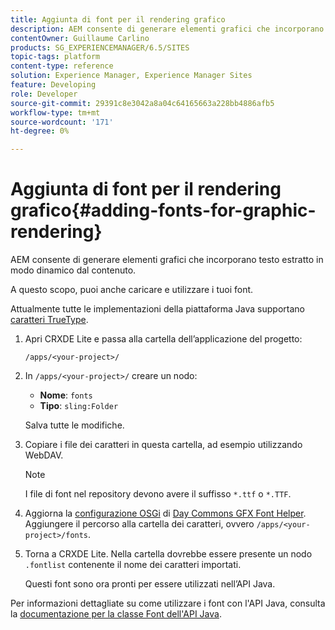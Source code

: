```yaml
---
title: Aggiunta di font per il rendering grafico
description: AEM consente di generare elementi grafici che incorporano testo estratto in modo dinamico dal contenuto
contentOwner: Guillaume Carlino
products: SG_EXPERIENCEMANAGER/6.5/SITES
topic-tags: platform
content-type: reference
solution: Experience Manager, Experience Manager Sites
feature: Developing
role: Developer
source-git-commit: 29391c8e3042a8a04c64165663a228bb4886afb5
workflow-type: tm+mt
source-wordcount: '171'
ht-degree: 0%

---
```


# Aggiunta di font per il rendering grafico{#adding-fonts-for-graphic-rendering}

AEM consente di generare elementi grafici che incorporano testo estratto in modo dinamico dal contenuto.

A questo scopo, puoi anche caricare e utilizzare i tuoi font.

Attualmente tutte le implementazioni della piattaforma Java supportano [caratteri TrueType](https://en.wikipedia.org/wiki/Truetype).

1. Apri CRXDE Lite e passa alla cartella dell’applicazione del progetto:

   `/apps/<your-project>/`

1. In `/apps/<your-project>/` creare un nodo:

   * **Nome**: `fonts`
   * **Tipo**: `sling:Folder`

   Salva tutte le modifiche.

1. Copiare i file dei caratteri in questa cartella, ad esempio utilizzando WebDAV.

   >[!NOTE]
   >
   >I file di font nel repository devono avere il suffisso `*.ttf` o `*.TTF`.

1. Aggiorna la [configurazione OSGi](/help/sites-deploying/configuring-osgi.md) di [Day Commons GFX Font Helper](/help/sites-deploying/osgi-configuration-settings.md). Aggiungere il percorso alla cartella dei caratteri, ovvero `/apps/<your-project>/fonts`.

1. Torna a CRXDE Lite. Nella cartella dovrebbe essere presente un nodo `.fontlist` contenente il nome dei caratteri importati.

   Questi font sono ora pronti per essere utilizzati nell’API Java.

Per informazioni dettagliate su come utilizzare i font con l&#39;API Java, consulta la [documentazione per la classe Font dell&#39;API Java](https://download.oracle.com/javase/6/docs/api/java/awt/Font.html).
